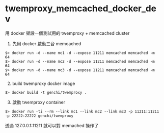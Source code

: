 # twemproxy_memcached_docker_dev
用 docker 架設一個測試用的 twemproxy + memcached cluster

1. 先用 docker 啟動三台 memcached
```
$> docker run -d --name mc1 -d --expose 11211 memcached memcached -m 64
$> docker run -d --name mc2 -d --expose 11211 memcached memcached -m 64
$> docker run -d --name mc3 -d --expose 11211 memcached memcached -m 64
```

2. build twemproxy docker image
```
$> docker build -t genchi/twemproxy .
```

3. 啟動 twemproxy container
```
$> docker run -ti --rm --link mc1 --link mc2 --link mc3 -p 11211:11211 -p 22222:22222 genchi/twemproxy
```

透過 127.0.0.1:11211 就可以對 memached 操作了
